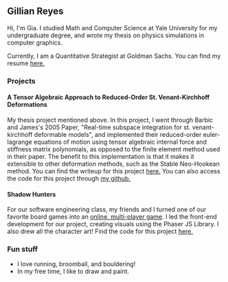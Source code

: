 ## Gillian Reyes
Hi, I'm Gia. I studied Math and Computer Science at Yale University for my undergraduate degree, and wrote my thesis on physics simulations in computer graphics. 

Currently, I am a Quantitative Strategist at Goldman Sachs. You can find my resume [here.](files/gillian_reyes_resume.pdf)

### Projects
#### A Tensor Algebraic Approach to Reduced-Order St. Venant-Kirchhoff Deformations
My thesis project mentioned above. In this project, I went through Barbic and James's 2005 Paper, "Real-time subspace integration for st. venant-kirchhoff deformable models", and implemented their reduced-order euler-lagrange equations of motion using tensor algebraic internal force and stiffness matrix polynomials, as opposed to the finite element method used in their paper. The benefit to this implementation is that it makes it extensible to other deformation methods, such as the Stable Neo-Hookean method. You can find the writeup for this project [here.](files/senior_thesis.pdf) You can also access the code for this project through [my github.](https://github.com/giareyes/deformable-objects)

#### Shadow Hunters 
For our software engineering class, my friends and I turned one of our favorite board games into an [online, multi-player game](https://shadowhunters.live/). I led the front-end development for our project, creating visuals using the Phaser JS Library. I also drew all the character art! Find the code for this project [here.](https://github.com/amritrau/shadow-hunters)

### Fun stuff
- I love running, broomball, and bouldering!
- In my free time, I like to draw and paint. 
